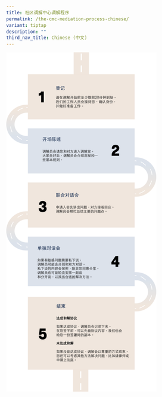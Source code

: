 ```yaml
---
title: 社区调解中心调解程序
permalink: /the-cmc-mediation-process-chinese/
variant: tiptap
description: ""
third_nav_title: Chinese (中文)
---
```

<p></p>
<p></p>
<div class="isomer-image-wrapper">
<img style="width: 80%;" height="auto" width="100%" alt="" src="/images/Web Revamp pics/WEB GRAPHICS CHINESE/The_CMC_Mediation_Process_Chinese_V5.png">
</div>
<p></p>